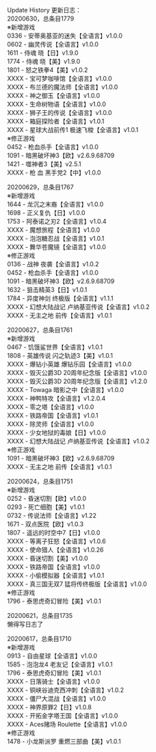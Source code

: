 Update History 更新日志：  
20200630，总条目1779  
※新增游戏  
0336 - 安蒂奥基亚的迷失【全语言】v1.0.0  
0602 - 幽灵传说【全语言】v1.0.0  
1611 - 侍魂 晓【日】v1.9.0  
1774 - 侍魂 晓【美】v1.9.0  
1801 - 怒之铁拳4【美】v1.0.2  
XXXX - 宝可梦咖啡馆【全语言】v1.0.0  
XXXX - 布兰德的魔法师【全语言】v1.0.0  
XXXX - 神之御玉【全语言】v1.0.0  
XXXX - 生命树物语【全语言】v1.0.0  
XXXX - 狮子王的传说【全语言】v1.0.0  
XXXX - 箱庭探险者【全语言】v1.0.1  
XXXX - 星球大战前传1 极速飞梭【全语言】v1.0.1  
※修正游戏  
0452 - 枪血杀手【全语言】v1.0.0  
1091 - 暗黑破坏神3【欧】v2.6.9.68709  
1421 - 噬神者3【美】v2.5.1  
XXXX - 枪 血 黑手党2【中】v1.0.0  
  
20200629，总条目1767  
※新增游戏  
1644 - 龙沉之末裔【全语言】v1.0.0  
1698 - 正义复仇【日】v1.0.0  
1753 - 阿泰诺之刃2【全语言】v1.0.4  
XXXX - 魔想旅程【全语言】v1.0.0  
XXXX - 泡泡糖忍战【全语言】v1.0.1  
XXXX - 舞华苍魔镜【全语言】v1.0.0  
※修正游戏  
0136 - 战神 夜袭【全语言】v1.0.2  
0452 - 枪血杀手【全语言】v1.0.0  
1091 - 暗黑破坏神3【欧】v2.6.9.68709  
1632 - 狙击精英3【日】v1.0.1  
1784 - 异度神剑 终极版【全语言】v1.1.1  
XXXX - 幻想大陆战记 卢纳基亚传说【全语言】v1.0.2  
XXXX - 无主之地 前传【全语言】v1.0.1  
  
20200627，总条目1761  
※新增游戏  
0467 - 饥饿鲨世界【全语言】v1.0.1  
1808 - 英雄传说 闪之轨迹3【美】v1.0.1  
XXXX - 爆钻小英雄 爆钻乐园【全语言】v1.0.0  
XXXX - 毁灭公爵3D 20周年纪念版【全语言】v1.0.0  
XXXX - 毁灭公爵3D 20周年纪念版【全语言】v1.2.0  
XXXX - Towaga 暗影之中【全语言】v1.0.0  
XXXX - 神鸭特攻【全语言】v1.2.0.4  
XXXX - 零之塔【全语言】v1.0.0  
XXXX - 铁路帝国【全语言】v1.0.1  
XXXX - 除灵师【全语言】v1.0.0  
XXXX - 少女地狱的毒娘【日】v1.0.0  
XXXX - 幻想大陆战记 卢纳基亚传说【全语言】v1.0.2  
※修正游戏  
1091 - 暗黑破坏神3【欧】v2.6.9.68709  
XXXX - 无主之地 前传【全语言】v1.0.1  
  
20200624，总条目1751  
※新增游戏  
0252 - 昏迷切割【欧】v1.0.0  
0293 - 死亡细胞【美】v1.0.1  
0732 - 传说法师【全语言】v1.22  
1671 - 双点医院【欧】v1.0.3  
1807 - 遥远的时空中7【日】v1.0.0  
XXXX - 等离子狂怒【全语言】v1.0.6  
XXXX - 使命猎人【全语言】v1.0.26  
XXXX - 昏迷切割【美】v1.0.0  
XXXX - 铁路帝国【全语言】v1.0.0  
XXXX - 小偷模拟器【全语言】v1.0.1  
XXXX - 真三国无双7 猛将传终极版【全语言】v1.0.0  
※修正游戏  
1796 - 泰思虎奇幻冒险【美】v1.0.1  
  
20200621，总条目1735  
懒得写日志了  
  
20200617，总条目1710  
※新增游戏  
0913 - 自由星球【全语言】v1.0.0  
1585 - 泡泡龙4 老友记【全语言】v1.0.1  
1796 - 泰思虎奇幻冒险【美】v1.0.1  
XXXX - 日落骑士【全语言】v1.0.0  
XXXX - 铜峡谷迪克西冲刺【全语言】v1.0.2  
XXXX - 僵尸大混战【全语言】v1.0.0  
XXXX - 神界原罪2【日】v1.0.8  
XXXX - 开拓金字塔王国【全语言】v1.0.0  
XXXX - Aces赌场 Roulette【全语言】v1.0.0  
※修正游戏  
1478 - 小龙斯派罗 重燃三部曲【美】v1.0.1  
